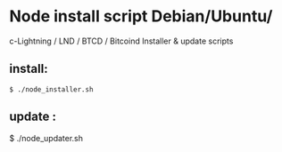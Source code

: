 # Node install script Debian/Ubuntu/

c-Lightning / LND / BTCD / Bitcoind Installer & update scripts


## install:

    $ ./node_installer.sh 





## update : 

   $ ./node_updater.sh
